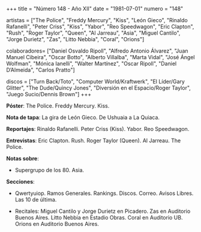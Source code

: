 +++
title = "Número 148 - Año XII"
date = "1981-07-01"
numero = "148"

artistas = ["The Police", "Freddy Mercury", "Kiss", "León Gieco", "Rinaldo Rafanelli", "Peter Criss", "Kiss", "Yabor", "Reo Speedwagon", "Eric Clapton", "Rush", "Roger Taylor", "Queen", "Al Jarreau", "Asia", "Miguel Cantilo", "Jorge Durietz", "Zas", "Litto Nebbia", "Coral", "Orions"]

colaboradores= ["Daniel Osvaldo Ripoll", "Alfredo Antonio Álvarez", "Juan Manuel Cibeira", "Oscar Botto", "Alberto Villalba", "Marta Vidal", "José Ángel Wolfman", "Mónica Ianelli", "Walter Martínez",  "Oscar Ripoll", "Daniel D’Almeida", "Carlos Pratto"]

discos = ["Turn Back/Toto", "Computer World/Kraftwerk", "El Líder/Gary Glitter", "The Dude/Quincy Jones", "Diversión en el Espacio/Roger Taylor", "Juego Sucio/Dennis Brown"]
+++

**Póster**: The Police. Freddy Mercury. Kiss.

**Nota de tapa**: La gira de León Gieco. De Ushuaia a La Quiaca.

**Reportajes**: Rinaldo Rafanelli. Peter Criss (Kiss). Yabor. Reo Speedwagon.

**Entrevistas**: Eric Clapton. Rush. Roger Taylor (Queen). Al Jarreau. The Police. 

**Notas sobre**:

- Supergrupo de los 80. Asia.

**Secciones**:

- Qwertyuiop. Ramos Generales. Rankings. Discos. Correo. Avisos Libres. Las 10 de última.

- Recitales: Miguel Cantilo y Jorge Durietz en Picadero. Zas en Auditorio Buenos Aires. Litto Nebbia en Estadio Obras. Coral en Auditorio UB. Orions en Auditorio Buenos Aires.
